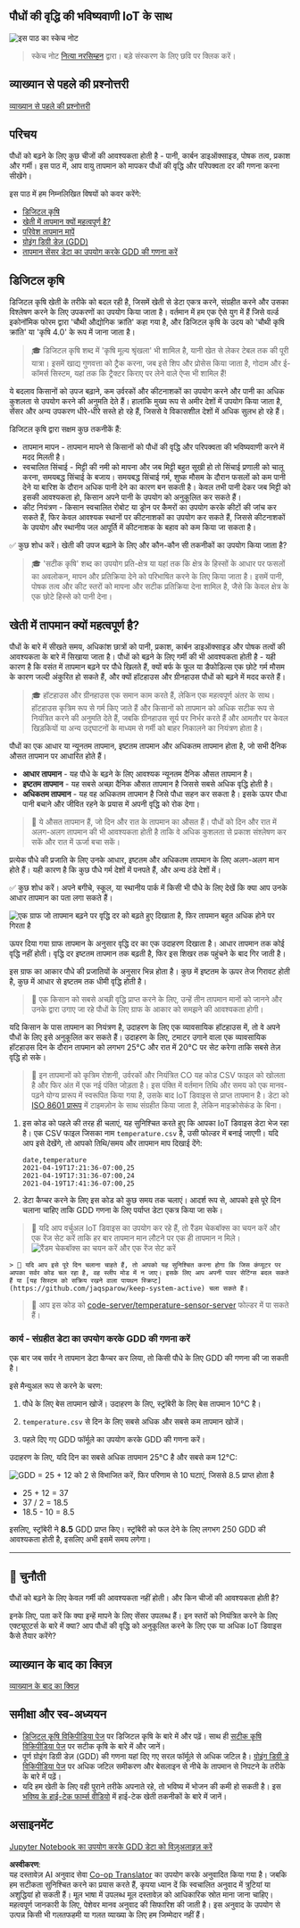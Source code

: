 <!--
CO_OP_TRANSLATOR_METADATA:
{
  "original_hash": "d105b44deae539165855c976dcdeca99",
  "translation_date": "2025-08-25T16:43:34+00:00",
  "source_file": "2-farm/lessons/1-predict-plant-growth/README.md",
  "language_code": "hi"
}
-->
## पौधों की वृद्धि की भविष्यवाणी IoT के साथ

![इस पाठ का स्केच नोट](../../../../../translated_images/lesson-5.42b234299279d263143148b88ab4583861a32ddb03110c6c1120e41bb88b2592.hi.jpg)

> स्केच नोट [नित्या नरसिम्हन](https://github.com/nitya) द्वारा। बड़े संस्करण के लिए छवि पर क्लिक करें।

## व्याख्यान से पहले की प्रश्नोत्तरी

[व्याख्यान से पहले की प्रश्नोत्तरी](https://black-meadow-040d15503.1.azurestaticapps.net/quiz/9)

## परिचय

पौधों को बढ़ने के लिए कुछ चीजों की आवश्यकता होती है - पानी, कार्बन डाइऑक्साइड, पोषक तत्व, प्रकाश और गर्मी। इस पाठ में, आप वायु तापमान को मापकर पौधों की वृद्धि और परिपक्वता दर की गणना करना सीखेंगे।

इस पाठ में हम निम्नलिखित विषयों को कवर करेंगे:

* [डिजिटल कृषि](../../../../../2-farm/lessons/1-predict-plant-growth)
* [खेती में तापमान क्यों महत्वपूर्ण है?](../../../../../2-farm/lessons/1-predict-plant-growth)
* [परिवेश तापमान मापें](../../../../../2-farm/lessons/1-predict-plant-growth)
* [ग्रोइंग डिग्री डेज़ (GDD)](../../../../../2-farm/lessons/1-predict-plant-growth)
* [तापमान सेंसर डेटा का उपयोग करके GDD की गणना करें](../../../../../2-farm/lessons/1-predict-plant-growth)

## डिजिटल कृषि

डिजिटल कृषि खेती के तरीके को बदल रही है, जिसमें खेती से डेटा एकत्र करने, संग्रहीत करने और उसका विश्लेषण करने के लिए उपकरणों का उपयोग किया जाता है। वर्तमान में हम एक ऐसे युग में हैं जिसे वर्ल्ड इकोनॉमिक फोरम द्वारा 'चौथी औद्योगिक क्रांति' कहा गया है, और डिजिटल कृषि के उदय को 'चौथी कृषि क्रांति' या 'कृषि 4.0' के रूप में जाना जाता है।

> 🎓 डिजिटल कृषि शब्द में 'कृषि मूल्य श्रृंखला' भी शामिल है, यानी खेत से लेकर टेबल तक की पूरी यात्रा। इसमें खाद्य गुणवत्ता को ट्रैक करना, जब इसे शिप और प्रोसेस किया जाता है, गोदाम और ई-कॉमर्स सिस्टम, यहां तक कि ट्रैक्टर किराए पर लेने वाले ऐप्स भी शामिल हैं!

ये बदलाव किसानों को उपज बढ़ाने, कम उर्वरकों और कीटनाशकों का उपयोग करने और पानी का अधिक कुशलता से उपयोग करने की अनुमति देते हैं। हालांकि मुख्य रूप से अमीर देशों में उपयोग किया जाता है, सेंसर और अन्य उपकरण धीरे-धीरे सस्ते हो रहे हैं, जिससे वे विकासशील देशों में अधिक सुलभ हो रहे हैं।

डिजिटल कृषि द्वारा सक्षम कुछ तकनीकें हैं:

* तापमान मापन - तापमान मापने से किसानों को पौधों की वृद्धि और परिपक्वता की भविष्यवाणी करने में मदद मिलती है।
* स्वचालित सिंचाई - मिट्टी की नमी को मापना और जब मिट्टी बहुत सूखी हो तो सिंचाई प्रणाली को चालू करना, समयबद्ध सिंचाई के बजाय। समयबद्ध सिंचाई गर्म, शुष्क मौसम के दौरान फसलों को कम पानी देने या बारिश के दौरान अधिक पानी देने का कारण बन सकती है। केवल तभी पानी देकर जब मिट्टी को इसकी आवश्यकता हो, किसान अपने पानी के उपयोग को अनुकूलित कर सकते हैं।
* कीट नियंत्रण - किसान स्वचालित रोबोट या ड्रोन पर कैमरों का उपयोग करके कीटों की जांच कर सकते हैं, फिर केवल आवश्यक स्थानों पर कीटनाशकों का उपयोग कर सकते हैं, जिससे कीटनाशकों के उपयोग और स्थानीय जल आपूर्ति में कीटनाशक के बहाव को कम किया जा सकता है।

✅ कुछ शोध करें। खेती की उपज बढ़ाने के लिए और कौन-कौन सी तकनीकों का उपयोग किया जाता है?

> 🎓 'सटीक कृषि' शब्द का उपयोग प्रति-क्षेत्र या यहां तक कि क्षेत्र के हिस्सों के आधार पर फसलों का अवलोकन, मापन और प्रतिक्रिया देने को परिभाषित करने के लिए किया जाता है। इसमें पानी, पोषक तत्व और कीट स्तरों को मापना और सटीक प्रतिक्रिया देना शामिल है, जैसे कि केवल क्षेत्र के एक छोटे हिस्से को पानी देना।

## खेती में तापमान क्यों महत्वपूर्ण है?

पौधों के बारे में सीखते समय, अधिकांश छात्रों को पानी, प्रकाश, कार्बन डाइऑक्साइड और पोषक तत्वों की आवश्यकता के बारे में सिखाया जाता है। पौधों को बढ़ने के लिए गर्मी की भी आवश्यकता होती है - यही कारण है कि वसंत में तापमान बढ़ने पर पौधे खिलते हैं, क्यों बर्फ के फूल या डैफोडिल्स एक छोटे गर्म मौसम के कारण जल्दी अंकुरित हो सकते हैं, और क्यों हॉटहाउस और ग्रीनहाउस पौधों को बढ़ने में मदद करते हैं।

> 🎓 हॉटहाउस और ग्रीनहाउस एक समान काम करते हैं, लेकिन एक महत्वपूर्ण अंतर के साथ। हॉटहाउस कृत्रिम रूप से गर्म किए जाते हैं और किसानों को तापमान को अधिक सटीक रूप से नियंत्रित करने की अनुमति देते हैं, जबकि ग्रीनहाउस सूर्य पर निर्भर करते हैं और आमतौर पर केवल खिड़कियों या अन्य उद्घाटनों के माध्यम से गर्मी को बाहर निकालने का नियंत्रण होता है।

पौधों का एक आधार या न्यूनतम तापमान, इष्टतम तापमान और अधिकतम तापमान होता है, जो सभी दैनिक औसत तापमान पर आधारित होते हैं।

* **आधार तापमान** - यह पौधे के बढ़ने के लिए आवश्यक न्यूनतम दैनिक औसत तापमान है।
* **इष्टतम तापमान** - यह सबसे अच्छा दैनिक औसत तापमान है जिससे सबसे अधिक वृद्धि होती है।
* **अधिकतम तापमान** - यह वह अधिकतम तापमान है जिसे पौधा सहन कर सकता है। इसके ऊपर पौधा पानी बचाने और जीवित रहने के प्रयास में अपनी वृद्धि को रोक देगा।

> 💁 ये औसत तापमान हैं, जो दिन और रात के तापमान का औसत हैं। पौधों को दिन और रात में अलग-अलग तापमान की भी आवश्यकता होती है ताकि वे अधिक कुशलता से प्रकाश संश्लेषण कर सकें और रात में ऊर्जा बचा सकें।

प्रत्येक पौधे की प्रजाति के लिए उनके आधार, इष्टतम और अधिकतम तापमान के लिए अलग-अलग मान होते हैं। यही कारण है कि कुछ पौधे गर्म देशों में पनपते हैं, और अन्य ठंडे देशों में।

✅ कुछ शोध करें। अपने बगीचे, स्कूल, या स्थानीय पार्क में किसी भी पौधे के लिए देखें कि क्या आप उनके आधार तापमान का पता लगा सकते हैं।

![एक ग्राफ जो तापमान बढ़ने पर वृद्धि दर को बढ़ते हुए दिखाता है, फिर तापमान बहुत अधिक होने पर गिरता है](../../../../../translated_images/plant-growth-temp-graph.c6d69c9478e6ca832baa8dcb8d4adcbb67304074ce50e94ac8faae95975177f9.hi.png)

ऊपर दिया गया ग्राफ तापमान के अनुसार वृद्धि दर का एक उदाहरण दिखाता है। आधार तापमान तक कोई वृद्धि नहीं होती। वृद्धि दर इष्टतम तापमान तक बढ़ती है, फिर इस शिखर तक पहुंचने के बाद गिर जाती है। 

इस ग्राफ का आकार पौधे की प्रजातियों के अनुसार भिन्न होता है। कुछ में इष्टतम के ऊपर तेज गिरावट होती है, कुछ में आधार से इष्टतम तक धीमी वृद्धि होती है।

> 💁 एक किसान को सबसे अच्छी वृद्धि प्राप्त करने के लिए, उन्हें तीन तापमान मानों को जानने और उनके द्वारा उगाए जा रहे पौधों के लिए ग्राफ के आकार को समझने की आवश्यकता होगी।

यदि किसान के पास तापमान का नियंत्रण है, उदाहरण के लिए एक व्यावसायिक हॉटहाउस में, तो वे अपने पौधों के लिए इसे अनुकूलित कर सकते हैं। उदाहरण के लिए, टमाटर उगाने वाला एक व्यावसायिक हॉटहाउस दिन के दौरान तापमान को लगभग 25°C और रात में 20°C पर सेट करेगा ताकि सबसे तेज़ वृद्धि हो सके।

> 🍅 इन तापमानों को कृत्रिम रोशनी, उर्वरकों और नियंत्रित CO
यह कोड CSV फाइल को खोलता है और फिर अंत में एक नई पंक्ति जोड़ता है। इस पंक्ति में वर्तमान तिथि और समय को एक मानव-पढ़ने योग्य प्रारूप में स्वरूपित किया गया है, उसके बाद IoT डिवाइस से प्राप्त तापमान है। डेटा को [ISO 8601 प्रारूप](https://wikipedia.org/wiki/ISO_8601) में टाइमज़ोन के साथ संग्रहीत किया जाता है, लेकिन माइक्रोसेकंड के बिना।

1. इस कोड को पहले की तरह ही चलाएं, यह सुनिश्चित करते हुए कि आपका IoT डिवाइस डेटा भेज रहा है। एक CSV फाइल जिसका नाम `temperature.csv` है, उसी फोल्डर में बनाई जाएगी। यदि आप इसे देखेंगे, तो आपको तिथि/समय और तापमान माप दिखाई देंगे:

    ```output
    date,temperature
    2021-04-19T17:21:36-07:00,25
    2021-04-19T17:31:36-07:00,24
    2021-04-19T17:41:36-07:00,25
    ```

1. डेटा कैप्चर करने के लिए इस कोड को कुछ समय तक चलाएं। आदर्श रूप से, आपको इसे पूरे दिन चलाना चाहिए ताकि GDD गणना के लिए पर्याप्त डेटा एकत्र किया जा सके।

    
> 💁 यदि आप वर्चुअल IoT डिवाइस का उपयोग कर रहे हैं, तो रैंडम चेकबॉक्स का चयन करें और एक रेंज सेट करें ताकि हर बार तापमान मान लौटने पर एक ही तापमान न मिले।
    ![रैंडम चेकबॉक्स का चयन करें और एक रेंज सेट करें](../../../../../translated_images/select-the-random-checkbox-and-set-a-range.32cf4bc7c12e797f8c76616b10c7c23a6592321bb1a6310e0b481e72f97d23b3.hi.png) 

    > 💁 यदि आप इसे पूरे दिन चलाना चाहते हैं, तो आपको यह सुनिश्चित करना होगा कि जिस कंप्यूटर पर आपका सर्वर कोड चल रहा है, वह स्लीप मोड में न जाए। इसके लिए आप अपनी पावर सेटिंग्स बदल सकते हैं या [यह सिस्टम को सक्रिय रखने वाला पायथन स्क्रिप्ट](https://github.com/jaqsparow/keep-system-active) चला सकते हैं।
    
> 💁 आप इस कोड को [code-server/temperature-sensor-server](../../../../../2-farm/lessons/1-predict-plant-growth/code-server/temperature-sensor-server) फोल्डर में पा सकते हैं।

### कार्य - संग्रहीत डेटा का उपयोग करके GDD की गणना करें

एक बार जब सर्वर ने तापमान डेटा कैप्चर कर लिया, तो किसी पौधे के लिए GDD की गणना की जा सकती है।

इसे मैन्युअल रूप से करने के चरण:

1. पौधे के लिए बेस तापमान खोजें। उदाहरण के लिए, स्ट्रॉबेरी के लिए बेस तापमान 10°C है।

1. `temperature.csv` से दिन के लिए सबसे अधिक और सबसे कम तापमान खोजें।

1. पहले दिए गए GDD फॉर्मूले का उपयोग करके GDD की गणना करें।

उदाहरण के लिए, यदि दिन का सबसे अधिक तापमान 25°C है और सबसे कम 12°C:

![GDD = 25 + 12 को 2 से विभाजित करें, फिर परिणाम से 10 घटाएं, जिससे 8.5 प्राप्त होता है](../../../../../translated_images/gdd-calculation-strawberries.59f57db94b22adb8ff6efb951ace33af104a1c6ccca3ffb0f8169c14cb160c90.hi.png)

* 25 + 12 = 37
* 37 / 2 = 18.5
* 18.5 - 10 = 8.5

इसलिए, स्ट्रॉबेरी ने **8.5** GDD प्राप्त किए। स्ट्रॉबेरी को फल देने के लिए लगभग 250 GDD की आवश्यकता होती है, इसलिए अभी इसमें समय लगेगा।

---

## 🚀 चुनौती

पौधों को बढ़ने के लिए केवल गर्मी की आवश्यकता नहीं होती। और किन चीजों की आवश्यकता होती है?

इनके लिए, पता करें कि क्या इन्हें मापने के लिए सेंसर उपलब्ध हैं। इन स्तरों को नियंत्रित करने के लिए एक्ट्यूएटर्स के बारे में क्या? आप पौधों की वृद्धि को अनुकूलित करने के लिए एक या अधिक IoT डिवाइस कैसे तैयार करेंगे?

## व्याख्यान के बाद का क्विज़

[व्याख्यान के बाद का क्विज़](https://black-meadow-040d15503.1.azurestaticapps.net/quiz/10)

## समीक्षा और स्व-अध्ययन

* [डिजिटल कृषि विकिपीडिया पेज](https://wikipedia.org/wiki/Digital_agriculture) पर डिजिटल कृषि के बारे में और पढ़ें। साथ ही [सटीक कृषि विकिपीडिया पेज](https://wikipedia.org/wiki/Precision_agriculture) पर सटीक कृषि के बारे में और जानें।
* पूर्ण ग्रोइंग डिग्री डेज़ (GDD) की गणना यहां दिए गए सरल फॉर्मूले से अधिक जटिल है। [ग्रोइंग डिग्री डे विकिपीडिया पेज](https://wikipedia.org/wiki/Growing_degree-day) पर अधिक जटिल समीकरण और बेसलाइन से नीचे के तापमान से निपटने के तरीके के बारे में पढ़ें।
* यदि हम खेती के लिए वही पुराने तरीके अपनाते रहे, तो भविष्य में भोजन की कमी हो सकती है। इस [भविष्य के हाई-टेक फार्म्स वीडियो](https://www.youtube.com/watch?v=KIEOuKD9KX8) में हाई-टेक खेती तकनीकों के बारे में जानें।

## असाइनमेंट

[Jupyter Notebook का उपयोग करके GDD डेटा को विज़ुअलाइज़ करें](assignment.md)

**अस्वीकरण**:  
यह दस्तावेज़ AI अनुवाद सेवा [Co-op Translator](https://github.com/Azure/co-op-translator) का उपयोग करके अनुवादित किया गया है। जबकि हम सटीकता सुनिश्चित करने का प्रयास करते हैं, कृपया ध्यान दें कि स्वचालित अनुवाद में त्रुटियां या अशुद्धियां हो सकती हैं। मूल भाषा में उपलब्ध मूल दस्तावेज़ को आधिकारिक स्रोत माना जाना चाहिए। महत्वपूर्ण जानकारी के लिए, पेशेवर मानव अनुवाद की सिफारिश की जाती है। इस अनुवाद के उपयोग से उत्पन्न किसी भी गलतफहमी या गलत व्याख्या के लिए हम जिम्मेदार नहीं हैं।